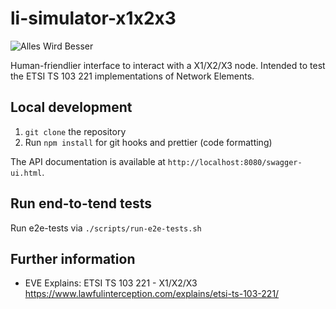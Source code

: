 # li-simulator-x1x2x3

![Alles Wird Besser](https://img.shields.io/badge/ansprechpartner-alleswirdbesser-blue.svg)

Human-friendlier interface to interact with a X1/X2/X3 node. Intended to test the ETSI TS 103 221 implementations of Network Elements.

## Local development

1. `git clone` the repository
2. Run `npm install` for git hooks and prettier (code formatting)

The API documentation is available at `http://localhost:8080/swagger-ui.html`.

## Run end-to-tend tests

Run e2e-tests via `./scripts/run-e2e-tests.sh`

## Further information

- EVE Explains: ETSI TS 103 221 - X1/X2/X3 https://www.lawfulinterception.com/explains/etsi-ts-103-221/
